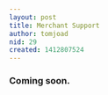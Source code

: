 ```yaml
---
layout: post
title: Merchant Support
author: tomjoad
nid: 29
created: 1412807524
---
```

<h3>Coming soon.</h3>
